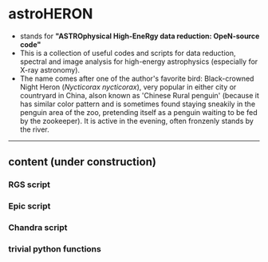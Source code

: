 # astroHERON
- stands for **"ASTROphysical High-EneRgy data reduction: OpeN-source code"**
- This is a collection of useful codes and scripts for data reduction, spectral and image analysis for high-energy astrophysics (especially for X-ray astronomy).
- The name comes after one of the author's favorite bird: Black-crowned Night Heron (_Nycticorax nycticorax_), very popular in either city or countryard in China, alson known as 'Chinese Rural penguin' (because it has similar color pattern and is sometimes found staying sneakily in the penguin area of the zoo, pretending itself as a penguin waiting to be fed by the zookeeper). It is active in the evening, often fronzenly stands by the river.
-----------

## content (under construction)
### RGS script

### Epic script

### Chandra script

### trivial python functions
